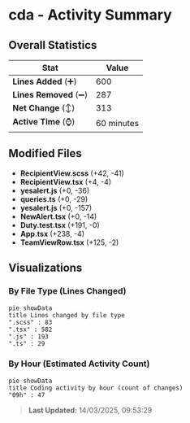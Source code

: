 # cda - Activity Summary 

## Overall Statistics

| Stat                   | Value                                                             |
| ---------------------- | ----------------------------------------------------------------- |
| **Lines Added** (➕)   | 600                                          |
| **Lines Removed** (➖) | 287                                        |
| **Net Change** (↕)    | 313                |
| **Active Time** (⌚)   | 60 minutes |


## Modified Files
- **RecipientView.scss** (+42, -41)
- **RecipientView.tsx** (+4, -4)
- **yesalert.js** (+0, -36)
- **queries.ts** (+0, -29)
- **yesalert.js** (+0, -157)
- **NewAlert.tsx** (+0, -14)
- **Duty.test.tsx** (+191, -0)
- **App.tsx** (+238, -4)
- **TeamViewRow.tsx** (+125, -2)

## Visualizations

### By File Type (Lines Changed)

```mermaid
pie showData
title Lines changed by file type
".scss" : 83
".tsx" : 582
".js" : 193
".ts" : 29
```

### By Hour (Estimated Activity Count)

```mermaid
pie showData
title Coding activity by hour (count of changes)
"09h" : 47
```


> **Last Updated:** 14/03/2025, 09:53:29